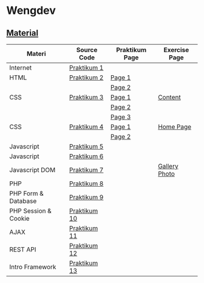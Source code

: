 # Wengdev
## [Material](https://cgi.csc.liv.ac.uk/~ullrich/COMP519/notes/)


<table width="100%">
<thead>
<th>Materi</th>
<th>Source Code</th>
<th>Praktikum Page</th>
<th>Exercise Page</th>
</thead>
<tbody>
<tr>
<td>Internet</td>
<td><a href="Praktikum/Praktikum%201">Praktikum 1</a></td>
<td></td>
<td></td>
</tr>
<tr>
<td>HTML</td>
<td><a href="Praktikum/Praktikum%202">Praktikum 2</a></td>
<td><a href="https://nubisub.github.io/wengdev/Praktikum/Praktikum%202/page01.html">Page 1</a></td>
<td></td>
</tr>
<tr>
<td></td>
<td></td>

<td><a href="https://nubisub.github.io/wengdev/Praktikum/Praktikum%202/page02A.html">Page 2</a></td>
  <td></td>
</tr>
<tr>
<td>CSS</td>
<td><a href="Praktikum/Praktikum%203">Praktikum 3</a></td>
<td><a href="https://nubisub.github.io/wengdev/Praktikum/Praktikum%203/page02C.html">Page 1</a>  </td>
<td><a href="https://nubisub.github.io/wengdev/Exercise/2css.html">Content</a></td>
</tr>
<tr>
<td></td>
<td></td>
<td><a href="https://nubisub.github.io/wengdev/Praktikum/Praktikum%203/page03A.html">Page 2</a></td>
<td></td>
</tr>
<tr>
<td></td>
<td></td>
<td><a href="https://nubisub.github.io/wengdev/Praktikum/Praktikum%203/page03B.html">Page 3</a></td>
<td></td>
</tr>
<tr>
<td>CSS</td>
<td><a href="Praktikum/Praktikum%204">Praktikum 4</a></td>
<td><a href="https://nubisub.github.io/wengdev/Praktikum/Praktikum%204/page02B.html">Page 1</a>  </td>
<td><a href="https://nubisub.github.io/wengdev/Exercise/index.html"> Home Page </a></td>
</tr>
<tr>
<td></td>
<td></td>
<td><a href="https://nubisub.github.io/wengdev/Praktikum/Praktikum%204/page04A.html">Page 2</a></td>
<td></td>
</tr>
<tr>
<td>Javascript</td>
<td><a href="Praktikum/Praktikum%205">Praktikum 5</a></td>
<td></td>
<td></td>
</tr>
<tr>
<td>Javascript</td>
<td><a href="Praktikum/Praktikum%206">Praktikum 6</a> </td>
<td></td>
<td></td>
</tr>
<tr>
<td>Javascript DOM</td>
<td> <a href="Praktikum/Praktikum%207">Praktikum 7</a> </td>
<td></td>
<td> <a href="https://nubisub.github.io/wengdev/Exercise/photo.html">Gallery Photo</a></td>
</tr>
<tr>
<td>PHP</td>
<td><a href="Praktikum/Praktikum%208">Praktikum 8</a> </td>
<td></td>
<td></td>
</tr>
<tr>
<td>PHP Form & Database</td>
<td><a href="Praktikum/Praktikum%209">Praktikum 9</a></td>
<td></td>
<td></td>
</tr>
<tr>
<td>PHP Session & Cookie</td>
<td><a href="Praktikum/praktikum10">Praktikum 10</a></td>
<td></td>
<td></td>
</tr>
<tr>
<td>AJAX</td>
<td><a href="Praktikum/praktikum11">Praktikum 11</a></td>
<td></td>
<td></td>
</tr>
<tr>
<td>REST API</td>
<td><a href="Praktikum/praktikum12">Praktikum 12</a> </td>
<td></td>
<td></td>
</tr>
<tr>
<td>Intro Framework</td>
<td> <a href="Praktikum/pratkikum13">Praktikum 13</a> </td>
<td></td>
<td></td>
</tr>
</tbody>
</table>
